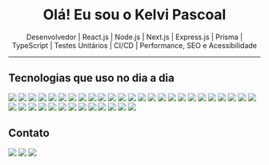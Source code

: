 <!-- Banner ou mensagem de boas-vindas -->
<h1 align="center">Olá! Eu sou o Kelvi Pascoal</h1>

<p align="center">
 Desenvolvedor | React.js | Node.js | Next.js | Express.js | Prisma | TypeScript | Testes Unitários | CI/CD | Performance, SEO e Acessibilidade
</p>

---

## Tecnologias que uso no dia a dia

<p align="left">
  <img src="https://img.shields.io/badge/Docker-2496ED?style=for-the-badge&logo=docker&logoColor=white" />
  <img src="https://img.shields.io/badge/React-20232A?style=for-the-badge&logo=react&logoColor=61DAFB" />
  <img src="https://img.shields.io/badge/Next.js-000000?style=for-the-badge&logo=next.js&logoColor=white" />
  <img src="https://img.shields.io/badge/Node.js-339933?style=for-the-badge&logo=node.js&logoColor=white" />
  <img src="https://img.shields.io/badge/Express.js-404D59?style=for-the-badge" />
  <img src="https://img.shields.io/badge/Webpack-8DD6F9?style=for-the-badge&logo=webpack&logoColor=black" />
  <img src="https://img.shields.io/badge/JavaScript-F7DF1E?style=for-the-badge&logo=javascript&logoColor=black" />
  <img src="https://img.shields.io/badge/TypeScript-007ACC?style=for-the-badge&logo=typescript&logoColor=white" />
  <img src="https://img.shields.io/badge/Storybook-FF4785?style=for-the-badge&logo=storybook&logoColor=white" />
  <img src="https://img.shields.io/badge/React Testing Library-322F20?style=for-the-badge&logo=testing-library&logoColor=red" />
  <img src="https://img.shields.io/badge/Jest-C21325?style=for-the-badge&logo=jest&logoColor=white" />
  <img src="https://img.shields.io/badge/Cypress-17202C?style=for-the-badge&logo=cypress&logoColor=white" />
  <img src="https://img.shields.io/badge/JWT-000000?style=for-the-badge" />
  <img src="https://img.shields.io/badge/Bcrypt-121212?style=for-the-badge" />
  <img src="https://img.shields.io/badge/Prisma-2D3748?style=for-the-badge&logo=prisma&logoColor=white" />
  <img src="https://img.shields.io/badge/PostgreSQL-4169E1?style=for-the-badge&logo=postgresql&logoColor=white" />
  <img src="https://img.shields.io/badge/MongoDB-47A248?style=for-the-badge&logo=mongodb&logoColor=white" />
  <img src="https://img.shields.io/badge/Component Libraries-6E57E0?style=for-the-badge" />
  <img src="https://img.shields.io/badge/Redux-593D88?style=for-the-badge&logo=redux&logoColor=white" />
  <img src="https://img.shields.io/badge/Redux Saga-999999?style=for-the-badge" />
  <img src="https://img.shields.io/badge/React Hook Form-EC5990?style=for-the-badge" />
  <img src="https://img.shields.io/badge/Yup-76BC1F?style=for-the-badge" />
  <img src="https://img.shields.io/badge/Zustand-000000?style=for-the-badge" />
  <img src="https://img.shields.io/badge/Jotai-1D1D1D?style=for-the-badge" />
  <img src="https://img.shields.io/badge/Emotion-C76494?style=for-the-badge" />
  <img src="https://img.shields.io/badge/Styled Components-db7092?style=for-the-badge&logo=styled-components&logoColor=white" />
  <img src="https://img.shields.io/badge/Chakra UI-319795?style=for-the-badge&logo=chakraui&logoColor=white" />
  <img src="https://img.shields.io/badge/Rollup-EC4A3F?style=for-the-badge&logo=rollup.js&logoColor=white" />
  <img src="https://img.shields.io/badge/REST API-025E8C?style=for-the-badge" />
  <img src="https://img.shields.io/badge/Nodemailer-33A353?style=for-the-badge" />
  <img src="https://img.shields.io/badge/Git-F05032?style=for-the-badge&logo=git&logoColor=white" />
  <img src="https://img.shields.io/badge/GitHub-181717?style=for-the-badge&logo=github&logoColor=white" />
  <img src="https://img.shields.io/badge/CI/CD-0A0A0A?style=for-the-badge" />
  <img src="https://img.shields.io/badge/RESTful APIs-025E8C?style=for-the-badge" />
  <img src="https://img.shields.io/badge/Micro Frontend-000?style=for-the-badge" />
  <img src="https://img.shields.io/badge/Monolito-555?style=for-the-badge" />
  <img src="https://img.shields.io/badge/Scrum-6DB33F?style=for-the-badge&logo=scrumalliance&logoColor=white" />
  <img src="https://img.shields.io/badge/Figma-F24E1E?style=for-the-badge&logo=figma&logoColor=white" />
</p>

## Contato

<p align="left">
  <a href="mailto:kelvi.pascoal@outlook.com"><img src="https://img.shields.io/badge/E--mail-D14836?style=for-the-badge&logo=gmail&logoColor=white"/></a>
  <a href="https://www.linkedin.com/in/kelvi-pascoal-57a315215/"><img src="https://img.shields.io/badge/LinkedIn-0077B5?style=for-the-badge&logo=linkedin&logoColor=white"/></a>
  <a href="https://github.com/KelviPascoal"><img src="https://img.shields.io/badge/GitHub-100000?style=for-the-badge&logo=github&logoColor=white"/></a>
</p>

